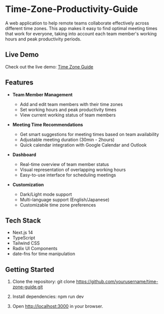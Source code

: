 # Time-Zone-Productivity-Guide

A web application to help remote teams collaborate effectively across different time zones. This app makes it easy to find optimal meeting times that work for everyone, taking into account each team member's working hours and peak productivity periods.

## Live Demo

Check out the live demo: [Time Zone Guide](https://time-zone-productivity-guide-d7uh7eoco.vercel.app)

## Features

- **Team Member Management**
  - Add and edit team members with their time zones
  - Set working hours and peak productivity times
  - View current working status of team members

- **Meeting Time Recommendations**
  - Get smart suggestions for meeting times based on team availability
  - Adjustable meeting duration (30min - 2hours)
  - Quick calendar integration with Google Calendar and Outlook

- **Dashboard**
  - Real-time overview of team member status
  - Visual representation of overlapping working hours
  - Easy-to-use interface for scheduling meetings

- **Customization**
  - Dark/Light mode support
  - Multi-language support (English/Japanese)
  - Customizable time zone preferences

## Tech Stack

- Next.js 14
- TypeScript
- Tailwind CSS
- Radix UI Components
- date-fns for time manipulation

## Getting Started

1. Clone the repository:
   git clone https://github.com/yourusername/time-zone-guide.git

2. Install dependencies:
   npm run dev

4. Open [http://localhost:3000](http://localhost:3000) in your browser.

